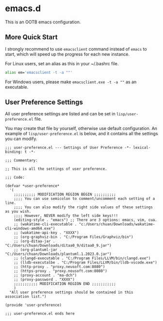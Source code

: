 # emacs.d

This is an OOTB emacs configuration.

## More Quick Start

I strongly recommend to use `emacsclient` command instead of `emacs` to start, which will speed up the progress for each new instance.

For Linux users, set an alias as this in your ~/.bashrc file.

```bash
alias em='emacsclient -t -a ""'
```

For Windows users, please make `emacsclient.exe -t -a ""` as an executable.

## User Preference Settings

All user preference settings are listed and can be set in `lisp/user-preference.el` file.

You may create that file by yourself, otherwise use default configuration.
An example of `lisp/user-preference.el` is below, and it contains all the settings you can modify.

```elisp
;;; user-preference.el --- Settings of User Preference -*- lexical-binding: t -*-

;;; Commentary:

;; This is all the settings of user preference.

;;; Code:

(defvar *user-preference*
  '(
    ;;;;;;;;;; MODIFICATION REGION BEGIN ;;;;;;;;;;
    ;;;; You can use semicolon to comment/uncomment each setting of a line.
    ;;;; You can also modify the right side values of these settings as you wish.
    ;;;; However, NEVER modify the left side keys!!!
    (editing-style . "emacs") ;; There are 3 options: emacs, vim, cua.
    ;; (wakatime-cli-executable . "c:/Users/chuan/Downloads/wakatime-cli-windows-amd64.exe")
    ;; (wakatime-api-key . "XXXX")
    ;; (org-graphviz-bin . "C:/Program Files/Graphviz/bin")
    ;; (org-ditaa-jar . "C:/Users/chuan/Downloads/ditaa0_9/ditaa0_9.jar")
    ;; (org-plantuml-jar . "C:/Users/chuan/Downloads/plantuml.1.2023.0.jar")
    ;; (clangd-executable . "C:/Program Files/LLVM/bin/clangd.exe")
    ;; (lldb-executalbe . "C:/Program Files/LLVM/bin/lldb-vscode.exe")
    ;; (http-proxy . "proxy.neusoft.com:8080")
    ;; (https-proxy . "proxy.neusoft.com:8080")
    ;; (proxy-account . "ma-dch")
    ;; (proxy-password . "XXXX")
    ;;;;;;;;;;; MODIFICATION REGION END ;;;;;;;;;;;
    )
  "All user preference settings should be contained in this association list.")

(provide 'user-preference)

;;; user-preference.el ends here

```
